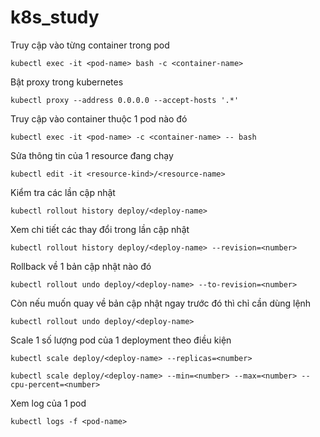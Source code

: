 # k8s_study
Truy cập vào từng container trong pod
```
kubectl exec -it <pod-name> bash -c <container-name>
```
Bật proxy trong kubernetes 
```
kubectl proxy --address 0.0.0.0 --accept-hosts '.*'
```
Truy cập vào container thuộc 1 pod nào đó
```
kubectl exec -it <pod-name> -c <container-name> -- bash
```
Sửa thông tin của 1 resource đang chạy
```
kubectl edit -it <resource-kind>/<resource-name>
```
Kiểm tra các lần cập nhật
```
kubectl rollout history deploy/<deploy-name>
```
Xem chi tiết các thay đổi trong lần cập nhật
```
kubectl rollout history deploy/<deploy-name> --revision=<number>
```
Rollback về 1 bản cập nhật nào đó
```
kubectl rollout undo deploy/<deploy-name> --to-revision=<number>
```
Còn nếu muốn quay về bản cập nhật ngay trước đó thì chỉ cần dùng lệnh
```
kubectl rollout undo deploy/<deploy-name>
```
Scale 1 số lượng pod của 1 deployment theo điều kiện
```
kubectl scale deploy/<deploy-name> --replicas=<number>

kubectl scale deploy/<deploy-name> --min=<number> --max=<number> --cpu-percent=<number>
```
Xem log của 1 pod
```
kubectl logs -f <pod-name>
```

